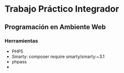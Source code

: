 <h1>Trabajo Práctico Integrador</h1>
<h2>Programación en Ambiente Web</h2>
<h3>Herramientas</h3>
<ul>
	<li>PHP5</li>
	<li>Smarty: composer require smarty/smarty:~3.1</li>
	<li>phpass</li>
	<li></li>
</ul>
